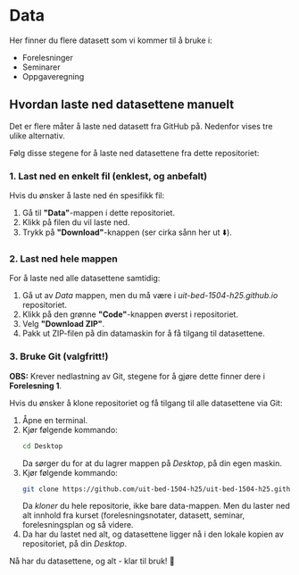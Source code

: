 # Data  

Her finner du flere datasett som vi kommer til å bruke i:  
- Forelesninger  
- Seminarer  
- Oppgaveregning  

## Hvordan laste ned datasettene manuelt  

Det er flere måter å laste ned datasett fra GitHub på. Nedenfor vises tre ulike alternativ.

Følg disse stegene for å laste ned datasettene fra dette repositoriet:  

### 1. Last ned en enkelt fil (enklest, og anbefalt)
Hvis du ønsker å laste ned én spesifikk fil:  
1. Gå til **"Data"**-mappen i dette repositoriet.  
2. Klikk på filen du vil laste ned.  
3. Trykk på **"Download"**-knappen (ser cirka sånn her ut ⬇️).  

### 2. Last ned hele mappen  
For å laste ned alle datasettene samtidig:  
1. Gå ut av *Data* mappen, men du må være i *uit-bed-1504-h25.github.io* repositoriet.
2. Klikk på den grønne **"Code"**-knappen øverst i repositoriet.  
3. Velg **"Download ZIP"**.  
4. Pakk ut ZIP-filen på din datamaskin for å få tilgang til datasettene.  

### 3. Bruke Git (valgfritt!) 
**OBS:** Krever nedlastning av Git, stegene for å gjøre dette finner dere i **Forelesning 1**.

Hvis du ønsker å klone repositoriet og få tilgang til alle datasettene via Git:  
1. Åpne en terminal.
2. Kjør følgende kommando:
   ```bash
   cd Desktop
   ```
   Da sørger du for at du lagrer mappen på *Desktop*, på din egen maskin.
4. Kjør følgende kommando:
   ```bash
   git clone https://github.com/uit-bed-1504-h25/uit-bed-1504-h25.github.io
   ```
   Da *kloner* du hele repositorie, ikke bare data-mappen. Men du laster ned alt innhold fra kurset (forelesningsnotater, datasett, seminar, forelesningsplan og så videre.  
5. Da har du lastet ned alt, og datasettene ligger nå i den lokale kopien av repositoriet, på din *Desktop*.  

Nå har du datasettene, og alt - klar til bruk! 🚀
